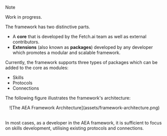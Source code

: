 <div class="admonition note">
  <p class="admonition-title">Note</p>
  <p>Work in progress.</p>
</div>

The framework has two distinctive parts.

-   A **core** that is developed by the Fetch.ai team as well as external contributors.
-   **Extensions** (also known as **packages**) developed by any developer which promotes a modular and scalable framework.

Currently, the framework supports three types of packages which can be added to the core as modules:

-   Skills
-   Protocols
-   Connections

The following figure illustrates the framework's architecture:

<center>![The AEA Framework Architecture](assets/framework-architecture.png)</center>

<br />

In most cases, as a developer in the AEA framework, it is sufficient to focus on skills development, utilising existing protocols and connections.
